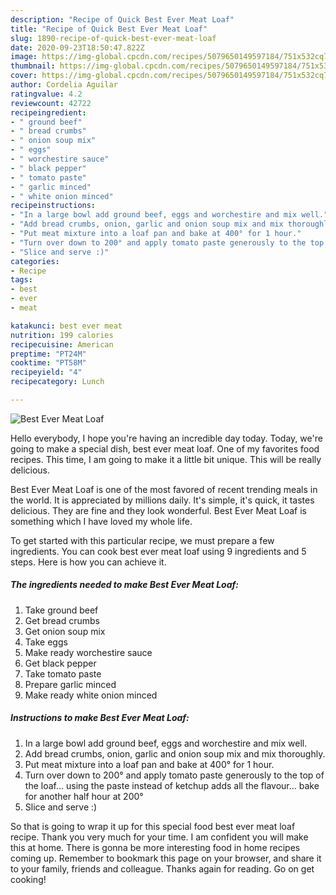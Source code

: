 ```yaml
---
description: "Recipe of Quick Best Ever Meat Loaf"
title: "Recipe of Quick Best Ever Meat Loaf"
slug: 1890-recipe-of-quick-best-ever-meat-loaf
date: 2020-09-23T18:50:47.822Z
image: https://img-global.cpcdn.com/recipes/5079650149597184/751x532cq70/best-ever-meat-loaf-recipe-main-photo.jpg
thumbnail: https://img-global.cpcdn.com/recipes/5079650149597184/751x532cq70/best-ever-meat-loaf-recipe-main-photo.jpg
cover: https://img-global.cpcdn.com/recipes/5079650149597184/751x532cq70/best-ever-meat-loaf-recipe-main-photo.jpg
author: Cordelia Aguilar
ratingvalue: 4.2
reviewcount: 42722
recipeingredient:
- " ground beef"
- " bread crumbs"
- " onion soup mix"
- " eggs"
- " worchestire sauce"
- " black pepper"
- " tomato paste"
- " garlic minced"
- " white onion minced"
recipeinstructions:
- "In a large bowl add ground beef, eggs and worchestire and mix well."
- "Add bread crumbs, onion, garlic and onion soup mix and mix thoroughly."
- "Put meat mixture into a loaf pan and bake at 400° for 1 hour."
- "Turn over down to 200° and apply tomato paste generously to the top of the loaf... using the paste instead of ketchup adds all the flavour... bake for another half hour at 200°"
- "Slice and serve :)"
categories:
- Recipe
tags:
- best
- ever
- meat

katakunci: best ever meat 
nutrition: 199 calories
recipecuisine: American
preptime: "PT24M"
cooktime: "PT58M"
recipeyield: "4"
recipecategory: Lunch

---
```



![Best Ever Meat Loaf](https://img-global.cpcdn.com/recipes/5079650149597184/751x532cq70/best-ever-meat-loaf-recipe-main-photo.jpg)

Hello everybody, I hope you're having an incredible day today. Today, we're going to make a special dish, best ever meat loaf. One of my favorites food recipes. This time, I am going to make it a little bit unique. This will be really delicious.

Best Ever Meat Loaf is one of the most favored of recent trending meals in the world. It is appreciated by millions daily. It's simple, it's quick, it tastes delicious. They are fine and they look wonderful. Best Ever Meat Loaf is something which I have loved my whole life.




To get started with this particular recipe, we must prepare a few ingredients. You can cook best ever meat loaf using 9 ingredients and 5 steps. Here is how you can achieve it.

<!--inarticleads1-->

##### The ingredients needed to make Best Ever Meat Loaf:

1. Take  ground beef
1. Get  bread crumbs
1. Get  onion soup mix
1. Take  eggs
1. Make ready  worchestire sauce
1. Get  black pepper
1. Take  tomato paste
1. Prepare  garlic minced
1. Make ready  white onion minced




<!--inarticleads2-->

##### Instructions to make Best Ever Meat Loaf:

1. In a large bowl add ground beef, eggs and worchestire and mix well.
1. Add bread crumbs, onion, garlic and onion soup mix and mix thoroughly.
1. Put meat mixture into a loaf pan and bake at 400° for 1 hour.
1. Turn over down to 200° and apply tomato paste generously to the top of the loaf... using the paste instead of ketchup adds all the flavour... bake for another half hour at 200°
1. Slice and serve :)




So that is going to wrap it up for this special food best ever meat loaf recipe. Thank you very much for your time. I am confident you will make this at home. There is gonna be more interesting food in home recipes coming up. Remember to bookmark this page on your browser, and share it to your family, friends and colleague. Thanks again for reading. Go on get cooking!
